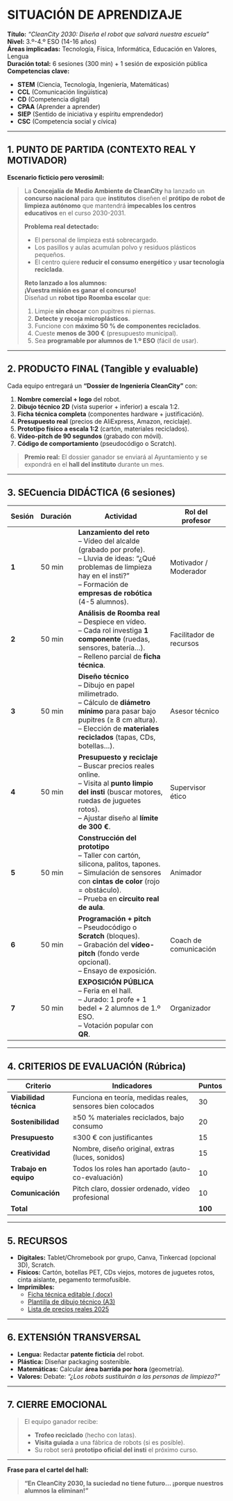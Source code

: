 # SITUACIÓN DE APRENDIZAJE  

**Título:** *“CleanCity 2030: Diseña el robot que salvará nuestra escuela”*  
**Nivel:** 3.º-4.º ESO (14-16 años)  
**Áreas implicadas:** Tecnología, Física, Informática, Educación en Valores, Lengua  
**Duración total:** 6 sesiones (300 min) + 1 sesión de exposición pública  
**Competencias clave:**  
- **STEM** (Ciencia, Tecnología, Ingeniería, Matemáticas)  
- **CCL** (Comunicación lingüística)  
- **CD** (Competencia digital)  
- **CPAA** (Aprender a aprender)  
- **SIEP** (Sentido de iniciativa y espíritu emprendedor)  
- **CSC** (Competencia social y cívica)

---

## 1. **PUNTO DE PARTIDA (CONTEXTO REAL Y MOTIVADOR)**  

**Escenario ficticio pero verosímil:**  
> La **Concejalía de Medio Ambiente de CleanCity** ha lanzado un **concurso nacional** para que **institutos** diseñen el **prótipo de robot de limpieza autónomo** que mantendrá **impecables los centros educativos** en el curso 2030-2031.  
>  
> **Problema real detectado:**  
> - El personal de limpieza está sobrecargado.  
> - Los pasillos y aulas acumulan polvo y residuos plásticos pequeños.  
> - El centro quiere **reducir el consumo energético** y **usar tecnología reciclada**.  
>  
> **Reto lanzado a los alumnos:**  
> **¡Vuestra misión es ganar el concurso!**  
> Diseñad un **robot tipo Roomba escolar** que:  
> 1. Limpie **sin chocar** con pupitres ni piernas.  
> 2. **Detecte y recoja microplásticos**.  
> 3. Funcione con **máximo 50 % de componentes reciclados**.  
> 4. Cueste **menos de 300 €** (presupuesto municipal).  
> 5. Sea **programable por alumnos de 1.º ESO** (fácil de usar).

---

## 2. **PRODUCTO FINAL (Tangible y evaluable)**  

Cada equipo entregará un **“Dossier de Ingeniería CleanCity”** con:  
1. **Nombre comercial + logo** del robot.  
2. **Dibujo técnico 2D** (vista superior + inferior) a escala 1:2.  
3. **Ficha técnica completa** (componentes hardware + justificación).  
4. **Presupuesto real** (precios de AliExpress, Amazon, reciclaje).  
5. **Prototipo físico a escala 1:2** (cartón, materiales reciclados).  
6. **Vídeo-pitch de 90 segundos** (grabado con móvil).  
7. **Código de comportamiento** (pseudocódigo o Scratch).  

> **Premio real:** El dossier ganador se enviará al Ayuntamiento y se expondrá en el **hall del instituto** durante un mes.

---

## 3. **SECuencia DIDÁCTICA (6 sesiones)**  

| Sesión | Duración | Actividad | Rol del profesor |
|--------|----------|-----------|------------------|
| **1** | 50 min | **Lanzamiento del reto**<br>– Vídeo del alcalde (grabado por profe).<br>– Lluvia de ideas: “¿Qué problemas de limpieza hay en el insti?”<br>– Formación de **empresas de robótica** (4-5 alumnos). | Motivador / Moderador |
| **2** | 50 min | **Análisis de Roomba real**<br>– Despiece en vídeo.<br>– Cada rol investiga **1 componente** (ruedas, sensores, batería…).<br>– Relleno parcial de **ficha técnica**. | Facilitador de recursos |
| **3** | 50 min | **Diseño técnico**<br>– Dibujo en papel milimetrado.<br>– Cálculo de **diámetro mínimo** para pasar bajo pupitres (≥ 8 cm altura).<br>– Elección de **materiales reciclados** (tapas, CDs, botellas…). | Asesor técnico |
| **4** | 50 min | **Presupuesto y reciclaje**<br>– Buscar precios reales online.<br>– Visita al **punto limpio del insti** (buscar motores, ruedas de juguetes rotos).<br>– Ajustar diseño al **límite de 300 €**. | Supervisor ético |
| **5** | 50 min | **Construcción del prototipo**<br>– Taller con cartón, silicona, palitos, tapones.<br>– Simulación de sensores con **cintas de color** (rojo = obstáculo).<br>– Prueba en **circuito real de aula**. | Animador |
| **6** | 50 min | **Programación + pitch**<br>– Pseudocódigo o **Scratch** (bloques).<br>– Grabación del **vídeo-pitch** (fondo verde opcional).<br>– Ensayo de exposición. | Coach de comunicación |
| **7** | 50 min | **EXPOSICIÓN PÚBLICA**<br>– Feria en el hall.<br>– Jurado: 1 profe + 1 bedel + 2 alumnos de 1.º ESO.<br>– Votación popular con **QR**. | Organizador |

---

## 4. **CRITERIOS DE EVALUACIÓN (Rúbrica)**  

| Criterio | Indicadores | Puntos |
|---------|-------------|--------|
| **Viabilidad técnica** | Funciona en teoría, medidas reales, sensores bien colocados | 30 |
| **Sostenibilidad** | ≥50 % materiales reciclados, bajo consumo | 20 |
| **Presupuesto** | ≤300 € con justificantes | 15 |
| **Creatividad** | Nombre, diseño original, extras (luces, sonidos) | 15 |
| **Trabajo en equipo** | Todos los roles han aportado (auto-co-evaluación) | 10 |
| **Comunicación** | Pitch claro, dossier ordenado, vídeo profesional | 10 |
| **Total** | | **100** |

---

## 5. **RECURSOS**  
- **Digitales:** Tablet/Chromebook por grupo, Canva, Tinkercad (opcional 3D), Scratch.  
- **Físicos:** Cartón, botellas PET, CDs viejos, motores de juguetes rotos, cinta aislante, pegamento termofusible.  
- **Imprimibles:**  
  - [Ficha técnica editable (.docx)](https://example.com/ficha)  
  - [Plantilla de dibujo técnico (A3)](https://example.com/dibujo)  
  - [Lista de precios reales 2025](https://example.com/precios)  

---

## 6. **EXTENSIÓN TRANSVERSAL**  
- **Lengua:** Redactar **patente ficticia** del robot.  
- **Plástica:** Diseñar packaging sostenible.  
- **Matemáticas:** Calcular **área barrida por hora** (geometría).  
- **Valores:** Debate: *“¿Los robots sustituirán a las personas de limpieza?”*

---

## 7. **CIERRE EMOCIONAL**  
> El equipo ganador recibe:  
> - **Trofeo reciclado** (hecho con latas).  
> - **Visita guiada** a una fábrica de robots (si es posible).  
> - Su robot será **prototipo oficial del insti** el próximo curso.

---

**Frase para el cartel del hall:**  
> **“En CleanCity 2030, la suciedad no tiene futuro… ¡porque nuestros alumnos la eliminan!”**

